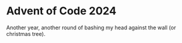 # Advent of Code 2024

Another year, another round of bashing my head against the wall (or christmas tree).
